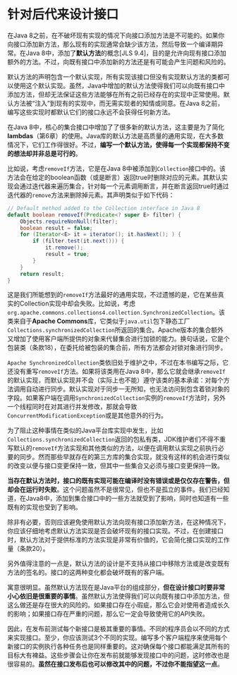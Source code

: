#  针对后代来设计接口

在Java 8之前，在不破坏现有实现的情况下向接口添加方法是不可能的。如果你向接口添加新方法，那么现有的实现通常会缺少该方法，然后导致一个编译期异常。在Java 8中，添加了**默认方法**的概念[JLS 9.4]，目的是允许向现有接口添加额外的方法。不过，向既有接口中添加新的方法还是有可能会产生问题和风险的。

默认方法的声明包含一个默认实现，所有实现该接口但没有实现默认方法的类都可以使用这个默认实现。虽然，Java中增加的默认方法使得我们可以向既有接口中添加方法，但却无法保证这些方法能够在所有之前已经存在的实现中正常使用。默认方法被“注入”到现有的实现中，而无需实现者的知情或同意。在Java 8之前，编写这些实现时都默认它们的接口永远不会获得任何新方法。

在Java 8中，核心的集合接口中增加了了很多新的默认方法，这主要是为了简化**lambdas**（第6章）的使用。Java库的默认方法是高质量的通用实现，在大多数情况下，它们工作得很好。不过，**编写一个默认方法，使得每一个实现都保持不变的想法却并非总是可行的**。

比如说，考虑`removeIf`方法，它是在Java 8中被添加到`Collection`接口中的。该方法会在给定的boolean函数（或是断言）返回true时删除对应的元素。其默认实现会通过迭代器来遍历集合，针对每一个元素调用断言，并在断言返回true时通过迭代器的`remove`方法来删除掉元素。其声明类似于如下代码：

```java
// Default method added to the Collection interface in Java 8
default boolean removeIf(Predicate<? super E> filter) {
    Objects.requireNonNull(filter);
    boolean result = false;
    for (Iterator<E> it = iterator(); it.hasNext(); ) {
        if (filter.test(it.next())) {
            it.remove();
            result = true;
        }
    }
    return result;
}
```

这是我们所能想到的`removeIf`方法最好的通用实现，不过遗憾的是，它在某些真实的Collection实现中却会失败。比如说，考虑`org.apache.commons.collections4.collection.SynchronizedCollection`。该类来自于**Apache Commons**库，它类似于`java.util`包下静态工厂`Collections.synchronizedCollection`所返回的集合。Apache版本的集合额外又增加了使用客户端所提供的对象来代替集合进行加锁的能力。换句话说，它是个包装类（条款18），在委托给被包装的集合前，所有方法都会对锁对象进行同步。

`Apache SynchronizedCollection`类依旧处于维护之中，不过在本书编写之际，它还没有重写`removeIf`方法。如果将该类用在Java 8中，那么它就会继承`removeIf`的默认实现，而默认实现并不会（实际上也不能）遵守该类的基本承诺：对每个方法调用自动进行同步。默认实现对于同步一无所知，也无法访问到包含着锁对象的字段。如果客户端在调用`SynchronizedCollection`实例的`removeIf`方法时，另外一个线程同时在对其进行并发修改，那就会导致`ConcurrentModificationException`或是其他意外的行为。

为了阻止这种事情在类似的Java平台库实现中发生，比如`Collections.synchronizedCollection`返回的包私有类，JDK维护者们不得不重写默认的`removeIf`方法实现和其他类似的方法，以便在调用默认实现之前执行必要的同步。然而那些早就存在的第三方库的集合实现，就没有这样的机会进行类似的改变以便与接口变更保持一致，但其中一些集合又必须与接口变更保持一致。

**当存在默认方法时，接口的既有实现可能在编译时没有错误或是仅仅存在警告，但却会在运行时失败**。这个问题虽然不是很常见，但也不是孤立的事件。我们已经知道，在Java8中，添加到集合接口中的一些方法就受到了影响，同时也知道有一些既有的实现也受到了影响。

除非有必要，否则应该避免使用默认方法向现有接口添加新方法，在这种情况下，你应该仔细地考虑默认方法实现是否会破坏现有的接口实现。不过，在创建接口时，默认方法对于提供标准的方法实现是非常有价值的，它会简化接口实现的工作量（条款20）。

另外值得注意的一点是，默认方法的设计是不支持从接口中移除方法或是改变既有方法的签名的。接口的这两种变化都会破坏既有的客户端。

寓意很明显。虽然默认方法现在是Java平台的组成部分，**但在设计接口时要非常小心依旧是很重要的事情**。虽然默认方法使得我们可以向既有接口中添加方法，但这么做还是存在很大的风险的。如果接口存在小瑕疵，那么它会对使用者造成长久的影响；如果接口存在严重的问题，那么它一定会导致使用它的API失败。

因此，在发布前测试每个新接口是极其重要的事情。不同的程序员会以不同的方式来实现接口。至少，你应该测试3个不同的实现。编写多个客户端程序来使用每个新接口的实例执行各种任务也是同样重要的。这对确保每个接口都能满足其所有的目标大有裨益。这些步骤会让你在发布前就能够发现接口中的问题，这时修改也是很容易的。**虽然在接口发布后也可以修改其中的问题，不过你不能指望这一点**。